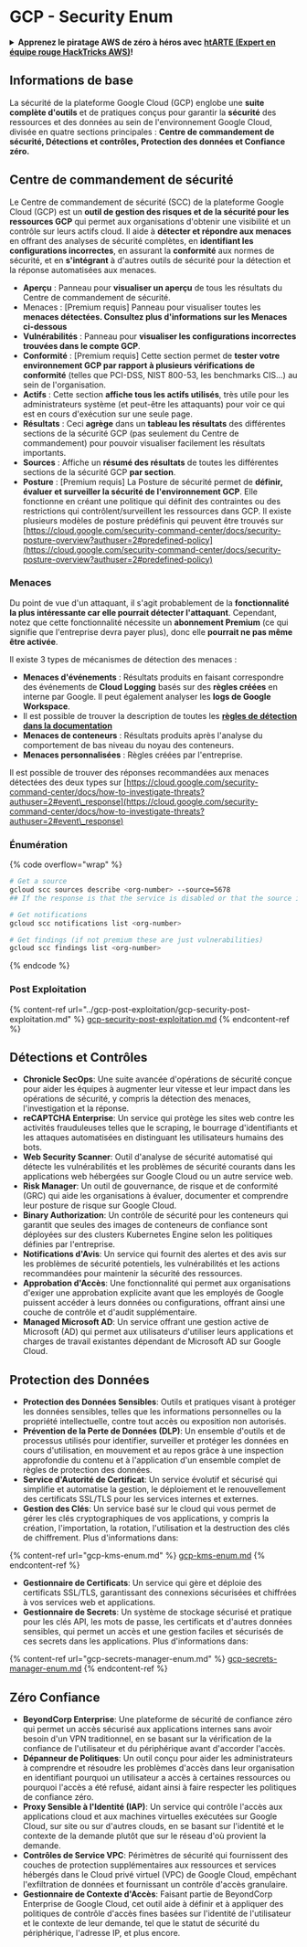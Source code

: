 # GCP - Security Enum

<details>

<summary><strong>Apprenez le piratage AWS de zéro à héros avec</strong> <a href="https://training.hacktricks.xyz/courses/arte"><strong>htARTE (Expert en équipe rouge HackTricks AWS)</strong></a><strong>!</strong></summary>

Autres façons de soutenir HackTricks :

* Si vous souhaitez voir votre **entreprise annoncée dans HackTricks** ou **télécharger HackTricks en PDF**, consultez les [**PLANS D'ABONNEMENT**](https://github.com/sponsors/carlospolop) !
* Obtenez le [**swag officiel PEASS & HackTricks**](https://peass.creator-spring.com)
* Découvrez [**La famille PEASS**](https://opensea.io/collection/the-peass-family), notre collection exclusive de [**NFT**](https://opensea.io/collection/the-peass-family)
* **Rejoignez le** 💬 [**groupe Discord**](https://discord.gg/hRep4RUj7f) ou le [**groupe Telegram**](https://t.me/peass) ou **suivez-nous** sur **Twitter** 🐦 [**@hacktricks\_live**](https://twitter.com/hacktricks\_live)**.**
* **Partagez vos astuces de piratage en soumettant des PR aux** [**HackTricks**](https://github.com/carlospolop/hacktricks) et [**HackTricks Cloud**](https://github.com/carlospolop/hacktricks-cloud) dépôts GitHub.

</details>

## Informations de base

La sécurité de la plateforme Google Cloud (GCP) englobe une **suite complète d'outils** et de pratiques conçus pour garantir la **sécurité** des ressources et des données au sein de l'environnement Google Cloud, divisée en quatre sections principales : **Centre de commandement de sécurité, Détections et contrôles, Protection des données et Confiance zéro.**

## **Centre de commandement de sécurité**

Le Centre de commandement de sécurité (SCC) de la plateforme Google Cloud (GCP) est un **outil de gestion des risques et de la sécurité pour les ressources GCP** qui permet aux organisations d'obtenir une visibilité et un contrôle sur leurs actifs cloud. Il aide à **détecter et répondre aux menaces** en offrant des analyses de sécurité complètes, en **identifiant les configurations incorrectes**, en assurant la **conformité** aux normes de sécurité, et en **s'intégrant** à d'autres outils de sécurité pour la détection et la réponse automatisées aux menaces.

* **Aperçu** : Panneau pour **visualiser un aperçu** de tous les résultats du Centre de commandement de sécurité.
* Menaces : \[Premium requis] Panneau pour visualiser toutes les **menaces détectées. Consultez plus d'informations sur les Menaces ci-dessous**
* **Vulnérabilités** : Panneau pour **visualiser les configurations incorrectes trouvées dans le compte GCP**.
* **Conformité** : \[Premium requis] Cette section permet de **tester votre environnement GCP par rapport à plusieurs vérifications de conformité** (telles que PCI-DSS, NIST 800-53, les benchmarks CIS...) au sein de l'organisation.
* **Actifs** : Cette section **affiche tous les actifs utilisés**, très utile pour les administrateurs système (et peut-être les attaquants) pour voir ce qui est en cours d'exécution sur une seule page.
* **Résultats** : Ceci **agrège** dans un **tableau les résultats** des différentes sections de la sécurité GCP (pas seulement du Centre de commandement) pour pouvoir visualiser facilement les résultats importants.
* **Sources** : Affiche un **résumé des résultats** de toutes les différentes sections de la sécurité GCP **par section**.
* **Posture** : \[Premium requis] La Posture de sécurité permet de **définir, évaluer et surveiller la sécurité de l'environnement GCP**. Elle fonctionne en créant une politique qui définit des contraintes ou des restrictions qui contrôlent/surveillent les ressources dans GCP. Il existe plusieurs modèles de posture prédéfinis qui peuvent être trouvés sur [https://cloud.google.com/security-command-center/docs/security-posture-overview?authuser=2#predefined-policy](https://cloud.google.com/security-command-center/docs/security-posture-overview?authuser=2#predefined-policy)

### **Menaces**

Du point de vue d'un attaquant, il s'agit probablement de la **fonctionnalité la plus intéressante car elle pourrait détecter l'attaquant**. Cependant, notez que cette fonctionnalité nécessite un **abonnement Premium** (ce qui signifie que l'entreprise devra payer plus), donc elle **pourrait ne pas même être activée**.

Il existe 3 types de mécanismes de détection des menaces :

* **Menaces d'événements** : Résultats produits en faisant correspondre des événements de **Cloud Logging** basés sur des **règles créées** en interne par Google. Il peut également analyser les **logs de Google Workspace**.
* Il est possible de trouver la description de toutes les [**règles de détection dans la documentation**](https://cloud.google.com/security-command-center/docs/concepts-event-threat-detection-overview?authuser=2#how\_works)
* **Menaces de conteneurs** : Résultats produits après l'analyse du comportement de bas niveau du noyau des conteneurs.
* **Menaces personnalisées** : Règles créées par l'entreprise.

Il est possible de trouver des réponses recommandées aux menaces détectées des deux types sur [https://cloud.google.com/security-command-center/docs/how-to-investigate-threats?authuser=2#event\_response](https://cloud.google.com/security-command-center/docs/how-to-investigate-threats?authuser=2#event\_response)

### Énumération

{% code overflow="wrap" %}
```bash
# Get a source
gcloud scc sources describe <org-number> --source=5678
## If the response is that the service is disabled or that the source is not found, then, it isn't enabled

# Get notifications
gcloud scc notifications list <org-number>

# Get findings (if not premium these are just vulnerabilities)
gcloud scc findings list <org-number>
```
{% endcode %}

### Post Exploitation

{% content-ref url="../gcp-post-exploitation/gcp-security-post-exploitation.md" %}
[gcp-security-post-exploitation.md](../gcp-post-exploitation/gcp-security-post-exploitation.md)
{% endcontent-ref %}

## Détections et Contrôles

* **Chronicle SecOps**: Une suite avancée d'opérations de sécurité conçue pour aider les équipes à augmenter leur vitesse et leur impact dans les opérations de sécurité, y compris la détection des menaces, l'investigation et la réponse.
* **reCAPTCHA Enterprise**: Un service qui protège les sites web contre les activités frauduleuses telles que le scraping, le bourrage d'identifiants et les attaques automatisées en distinguant les utilisateurs humains des bots.
* **Web Security Scanner**: Outil d'analyse de sécurité automatisé qui détecte les vulnérabilités et les problèmes de sécurité courants dans les applications web hébergées sur Google Cloud ou un autre service web.
* **Risk Manager**: Un outil de gouvernance, de risque et de conformité (GRC) qui aide les organisations à évaluer, documenter et comprendre leur posture de risque sur Google Cloud.
* **Binary Authorization**: Un contrôle de sécurité pour les conteneurs qui garantit que seules des images de conteneurs de confiance sont déployées sur des clusters Kubernetes Engine selon les politiques définies par l'entreprise.
* **Notifications d'Avis**: Un service qui fournit des alertes et des avis sur les problèmes de sécurité potentiels, les vulnérabilités et les actions recommandées pour maintenir la sécurité des ressources.
* **Approbation d'Accès**: Une fonctionnalité qui permet aux organisations d'exiger une approbation explicite avant que les employés de Google puissent accéder à leurs données ou configurations, offrant ainsi une couche de contrôle et d'audit supplémentaire.
* **Managed Microsoft AD**: Un service offrant une gestion active de Microsoft (AD) qui permet aux utilisateurs d'utiliser leurs applications et charges de travail existantes dépendant de Microsoft AD sur Google Cloud.

## Protection des Données

* **Protection des Données Sensibles**: Outils et pratiques visant à protéger les données sensibles, telles que les informations personnelles ou la propriété intellectuelle, contre tout accès ou exposition non autorisés.
* **Prévention de la Perte de Données (DLP)**: Un ensemble d'outils et de processus utilisés pour identifier, surveiller et protéger les données en cours d'utilisation, en mouvement et au repos grâce à une inspection approfondie du contenu et à l'application d'un ensemble complet de règles de protection des données.
* **Service d'Autorité de Certificat**: Un service évolutif et sécurisé qui simplifie et automatise la gestion, le déploiement et le renouvellement des certificats SSL/TLS pour les services internes et externes.
* **Gestion des Clés**: Un service basé sur le cloud qui vous permet de gérer les clés cryptographiques de vos applications, y compris la création, l'importation, la rotation, l'utilisation et la destruction des clés de chiffrement. Plus d'informations dans:

{% content-ref url="gcp-kms-enum.md" %}
[gcp-kms-enum.md](gcp-kms-enum.md)
{% endcontent-ref %}

* **Gestionnaire de Certificats**: Un service qui gère et déploie des certificats SSL/TLS, garantissant des connexions sécurisées et chiffrées à vos services web et applications.
* **Gestionnaire de Secrets**: Un système de stockage sécurisé et pratique pour les clés API, les mots de passe, les certificats et d'autres données sensibles, qui permet un accès et une gestion faciles et sécurisés de ces secrets dans les applications. Plus d'informations dans:

{% content-ref url="gcp-secrets-manager-enum.md" %}
[gcp-secrets-manager-enum.md](gcp-secrets-manager-enum.md)
{% endcontent-ref %}

## Zéro Confiance

* **BeyondCorp Enterprise**: Une plateforme de sécurité de confiance zéro qui permet un accès sécurisé aux applications internes sans avoir besoin d'un VPN traditionnel, en se basant sur la vérification de la confiance de l'utilisateur et du périphérique avant d'accorder l'accès.
* **Dépanneur de Politiques**: Un outil conçu pour aider les administrateurs à comprendre et résoudre les problèmes d'accès dans leur organisation en identifiant pourquoi un utilisateur a accès à certaines ressources ou pourquoi l'accès a été refusé, aidant ainsi à faire respecter les politiques de confiance zéro.
* **Proxy Sensible à l'Identité (IAP)**: Un service qui contrôle l'accès aux applications cloud et aux machines virtuelles exécutées sur Google Cloud, sur site ou sur d'autres clouds, en se basant sur l'identité et le contexte de la demande plutôt que sur le réseau d'où provient la demande.
* **Contrôles de Service VPC**: Périmètres de sécurité qui fournissent des couches de protection supplémentaires aux ressources et services hébergés dans le Cloud privé virtuel (VPC) de Google Cloud, empêchant l'exfiltration de données et fournissant un contrôle d'accès granulaire.
* **Gestionnaire de Contexte d'Accès**: Faisant partie de BeyondCorp Enterprise de Google Cloud, cet outil aide à définir et à appliquer des politiques de contrôle d'accès fines basées sur l'identité de l'utilisateur et le contexte de leur demande, tel que le statut de sécurité du périphérique, l'adresse IP, et plus encore.
